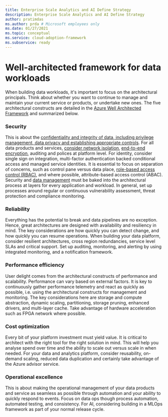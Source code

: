 ```yaml
---
title: Enterprise Scale Analytics and AI Define Strategy
description: Enterprise Scale Analytics and AI Define Strategy
author: pratimdas
ms.author: prda # Microsoft employees only
ms.date: 01/27/2021
ms.topic: conceptual
ms.service: cloud-adoption-framework
ms.subservice: ready
---
```


# Well-architected framework for data workloads

When building data workloads, it's important to focus on the architectural principals. Think about whether you want to continue to manage and maintain your current service or products, or undertake new ones. The five architectural constructs are detailed in the [Azure Well Architected Framework](https://docs.microsoft.com/azure/architecture/framework/) and summarized below.  

### Security

This is about the [confidentiality and integrity of data, including privilege management, data privacy and establishing appropriate controls](https://azure.microsoft.com/resources/seven-key-principles-of-cloud-security-and-privacy/). For all data products and services, [consider network isolation](https://docs.microsoft.com/azure/security/fundamentals/network-best-practices), [end-to-end encryption](https://docs.microsoft.com/azure/security/fundamentals/encryption-overview), auditing and polices at platform level. For identity, consider single sign on integration, multi-factor authentication backed conditional access and managed service identities. It is essential to focus on separation of concerns, such as control pane versus data place, [role-based access control (RBAC)](https://docs.microsoft.com/azure/role-based-access-control/overview), and where possible, attribute-based access control (ABAC). Security and [data management](https://docs.microsoft.com/azure/architecture/patterns/category/data-management) must be baked into the architectural process at layers for every application and workload. In general, set up processes around regular or continuous vulnerability assessment, threat protection and compliance monitoring.

### Reliability

Everything has the potential to break and data pipelines are no exception. Hence, great architectures are designed with availability and resiliency in mind. The key considerations are how quickly you can detect change, and how quickly you can resume operations. When building your data platform, consider resilient architectures, cross region redundancies, service level SLAs and critical support. Set up auditing, monitoring, and alerting by using integrated monitoring, and a notification framework.

### Performance efficiency

User delight comes from the architectural constructs of performance and scalability. Performance can vary based on external factors. It is key to continuously gather performance telemetry and react as quickly as possible, i.e. using the architectural constructs for management and monitoring. The key considerations here are storage and compute abstraction, dynamic scaling, partitioning, storage pruning, enhanced drivers, and multi-layer cache. Take advantage of hardware acceleration such as FPGA network where possible.

### Cost optimization

Every bit of your platform investment must yield value. It is critical to architect with the right tool for the right solution in mind. This will help you analyse spend over time and the ability to scale out versus scale in when needed. For your data and analytics platform, consider reusability, on-demand scaling, reduced data duplication and certainly take advantage of the Azure advisor service.  

### Operational excellence

This is about making the operational management of your data products and service as seamless as possible through automation and your ability to quickly respond to events. Focus on data ops though process automation, automated testing, and consistency. For AI, considering building in a MLOps framework as part of your normal release cycle.